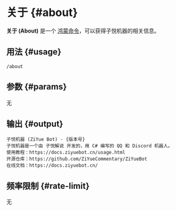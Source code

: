 # 关于 {#about}

**关于 (About)** 是一个 [鸿蒙命令](/harmony)，可以获得子悦机器的相关信息。

## 用法 {#usage}

```
/about
```

## 参数 {#params}

无

## 输出 {#output}

```
子悦机器 (ZiYue Bot) - {版本号}
子悦机器是一个由 子悦解说 开发的，用 C# 编写的 QQ 和 Discord 机器人。
使用教程：https://docs.ziyuebot.cn/usage.html
开源仓库：https://github.com/ZiYueCommentary/ZiYueBot
在线文档：https://docs.ziyuebot.cn/
```

## 频率限制 {#rate-limit}

无